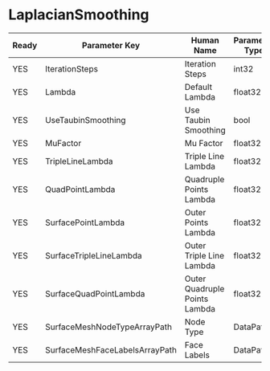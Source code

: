 # LaplacianSmoothing #

| Ready | Parameter Key | Human Name | Parameter Type | Parameter Class |
|-------|---------------|------------|-----------------|----------------|
| YES | IterationSteps | Iteration Steps | int32 | Int32Parameter |
| YES | Lambda | Default Lambda | float32 | Float32Parameter |
| YES | UseTaubinSmoothing | Use Taubin Smoothing | bool | BoolParameter |
| YES | MuFactor | Mu Factor | float32 | Float32Parameter |
| YES | TripleLineLambda | Triple Line Lambda | float32 | Float32Parameter |
| YES | QuadPointLambda | Quadruple Points Lambda | float32 | Float32Parameter |
| YES | SurfacePointLambda | Outer Points Lambda | float32 | Float32Parameter |
| YES | SurfaceTripleLineLambda | Outer Triple Line Lambda | float32 | Float32Parameter |
| YES | SurfaceQuadPointLambda | Outer Quadruple Points Lambda | float32 | Float32Parameter |
| YES | SurfaceMeshNodeTypeArrayPath | Node Type | DataPath | ArraySelectionParameter |
| YES | SurfaceMeshFaceLabelsArrayPath | Face Labels | DataPath | ArraySelectionParameter |
